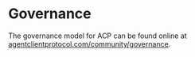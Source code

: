 # Governance

The governance model for ACP can be found online at [agentclientprotocol.com/community/governance](https://agentclientprotocol.com/community/governance).
